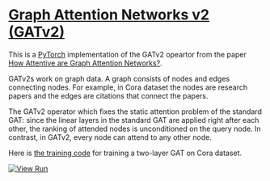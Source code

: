 # [Graph Attention Networks v2 (GATv2)](https://nn.labml.ai/graph/gatv2/index.html)

This is a [PyTorch](https://pytorch.org) implementation of the GATv2 opeartor from the paper
[How Attentive are Graph Attention Networks?](https://arxiv.org/abs/2105.14491).

GATv2s work on graph data.
A graph consists of nodes and edges connecting nodes.
For example, in Cora dataset the nodes are research papers and the edges are citations that
connect the papers.

The GATv2 operator which fixes the static attention problem of the standard GAT: 
since the linear layers in the standard GAT are applied right after each other, the ranking 
of attended nodes is unconditioned on the query node. 
In contrast, in GATv2, every node can attend to any other node.

Here is [the training code](https://nn.labml.ai/graph/gatv2/experiment.html) for training
a two-layer GAT on Cora dataset.

[![View Run](https://img.shields.io/badge/labml-experiment-brightgreen)](https://app.labml.ai/run/8e27ad82ed2611ebabb691fb2028a868)
